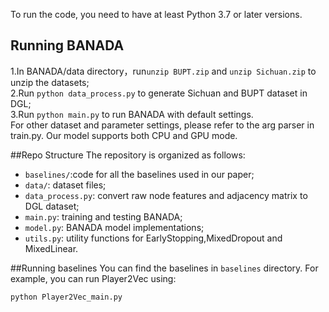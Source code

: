 To run the code, you need to have at least Python 3.7 or later versions.  
## Running BANADA
1.In BANADA/data directory，run`unzip BUPT.zip` and `unzip Sichuan.zip` to unzip the datasets;  
2.Run `python data_process.py` to generate Sichuan and BUPT dataset in DGL;  
3.Run `python main.py` to run BANADA with default settings.  
For other dataset and parameter settings, please refer to the arg parser in train.py. Our model supports both CPU and GPU mode.  

##Repo Structure
The repository is organized as follows:
- `baselines/`:code for all the baselines used in our paper;  
- `data/`: dataset files;  
- `data_process.py`: convert raw node features and adjacency matrix to DGL dataset;
- `main.py`: training and testing BANADA;
- `model.py`: BANADA model implementations;
- `utils.py`: utility functions for EarlyStopping,MixedDropout and MixedLinear.


##Running baselines
You can find the baselines in `baselines` directory. For example, you can run Player2Vec using:
```bash
python Player2Vec_main.py 
```

  